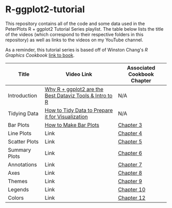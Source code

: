 # R-ggplot2-tutorial
This repository contains all of the code and some data used in the PeterPlots R + ggplot2 Tutorial Series playlist. The table below lists the title of the videos (which correspond to their respective folders in this repository) as well as links to the videos on my YouTube channel.

As a reminder, this tutorial series is based off of Winston Chang's *R Graphics Cookbook* [link to book](https://r-graphics.org/). 

| Title | Video Link | Associated Cookbook Chapter |
| ----------- | ----------- | ----------- |
| Introduction | [Why R + ggplot2 are the Best Dataviz Tools & Intro to R](https://www.youtube.com/watch?v=C_HgSC4GQQw) | N/A |
| Tidying Data | [How to Tidy Data to Prepare it for Visualization](https://www.youtube.com/watch?v=JrUfk8NaNvY) | N/A |
| Bar Plots | [How to Make Bar Plots](https://www.youtube.com/watch?v=UE6MQjvF8xc) | [Chapter 3](https://r-graphics.org/chapter-bar-graph) |
| Line Plots | Link | [Chapter 4](https://r-graphics.org/CHAPTER-LINE-GRAPH.html) |
| Scatter Plots | Link | [Chapter 5](https://r-graphics.org/CHAPTER-SCATTER.html) |
| Summary Plots | Link | [Chapter 6](https://r-graphics.org/CHAPTER-DISTRIBUTION.html) |
| Annotations | Link | [Chapter 7](https://r-graphics.org/CHAPTER-ANNOTATE.html) |
| Axes | Link | [Chapter 8](https://r-graphics.org/CHAPTER-AXES.html) |
| Themes | Link | [Chapter 9](https://r-graphics.org/CHAPTER-APPEARANCE.html) |
| Legends | Link | [Chapter 10](https://r-graphics.org/CHAPTER-LEGEND.html) |
| Colors | Link | [Chapter 12](https://r-graphics.org/CHAPTER-COLORS.html)|
